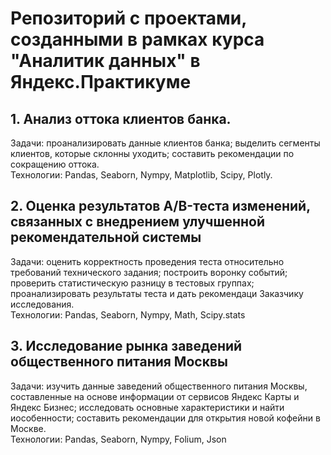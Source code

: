 # Репозиторий с проектами, созданными в рамках курса "Аналитик данных" в Яндекс.Практикуме

## 1. Анализ оттока клиентов банка.
Задачи: проанализировать данные клиентов банка; выделить сегменты клиентов, которые склонны уходить; составить рекомендации по сокращению оттока.  
Технологии: Pandas, Seaborn, Nympy, Matplotlib, Scipy, Plotly.

## 2. Оценка результатов A/B-теста изменений, связанных с внедрением улучшенной рекомендательной системы
Задачи: оценить корректность проведения теста относительно требований технического задания; построить воронку событий; проверить статистическую разницу в тестовых группах; проанализировать результаты теста и дать рекомендаци Заказчику исследования.  
Технологии: Pandas, Seaborn, Nympy, Math, Scipy.stats

## 3. Исследование рынка заведений общественного питания Москвы
Задачи: изучить данные заведений общественного питания Москвы, составленные на основе информации от сервисов Яндекс Карты и Яндекс Бизнес; исследовать основные характеристики и найти иособенности; составить рекомендации для открытия новой кофейни в Москве.  
Технологии: Pandas, Seaborn, Nympy, Folium, Json
